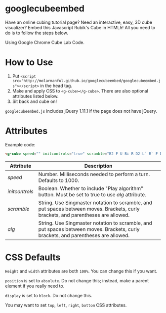 googlecubeembed
==================

Have an online cubing tutorial page? Need an interactive, easy, 3D cube visualizer? Embed this Javascript Rubik's Cube in HTML5! All you need to do is to follow the steps below.

Using Google Chrome Cube Lab Code.

How to Use
==================

1. Put ```<script src="http://molarmanful.github.io/googlecubeembed/googlecubeembed.js"></script>``` in the head tag.
2. Make and apply CSS to ```<g-cube></g-cube>```. There are also optional attributes listed below.
3. Sit back and cube on!

```googlecubeembed.js``` includes jQuery 1.11.1 if the page does not have jQuery.

<cube> Attributes
==================
Example code:
```html
<g-cube speed="" initcontrols="true" scramble="B2 F U Bi R D2 L` R` F D` R F` B` D B` Ri F' L` B2 Ri B R` Fi Ui B" alg="[R U R' U'] [R' F] [R2 U' R'] U' [R U R' F']"></g-cube>
```
| Attribute | Description |
|-----------|-------------|
| _speed_ | Number. Milliseconds needed to perform a turn. Defaults to 1000. |
| _initcontrols_ | Boolean. Whether to include "Play algorithm" button. Must be set to true to use _alg_ attribute. |
| _scramble_ | String. Use Singmaster notation to scramble, and put spaces between moves. Brackets, curly brackets, and parentheses are allowed. |
| _alg_ | String. Use Singmaster notation to scramble, and put spaces between moves. Brackets, curly brackets, and parentheses are allowed. |

CSS Defaults
==================
```Height``` and ```width``` attributes are both ```100%```. You can change this if you want.

```position``` is set to ```absolute```. Do not change this; instead, make a parent element if you really need to.

```display``` is set to ```block```. Do not change this.

You may want to set ```top```, ```left```, ```right```, ```bottom``` CSS attributes.
